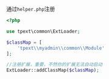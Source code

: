 通过`helper.php`注册
```php
<?php

use tpext\common\ExtLoader;

$classMap = [
    'tpext\\myadmin\\common\\Module'
];

//注册扩展，重要，不然你的扩展无法自动启动
ExtLoader::addClassMap($classMap);
```